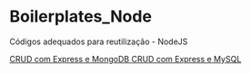 # Boilerplates_Node
Códigos adequados para reutilização - NodeJS

[CRUD com Express e MongoDB ](https://github.com/JhonatanRaul/Boilerplates_Node/tree/master/CRUD_Express_MongoDB) 
[CRUD com Express e MySQL ](https://github.com/JhonatanRaul/Boilerplates_Node/tree/master/CRUD_Express_MySQL) 